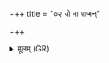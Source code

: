 +++
title = "०२ यो मा पाप्मन्"

+++
<details><summary>मूलम् (GR)</summary>

यो मा पाप्मन् न जहासि  
तम् उ त्वा जहिमो वयम् ।  
अन्यत्रास्मन् न्य् उच्य  
सहस्राक्षामर्त्य ॥
</details>